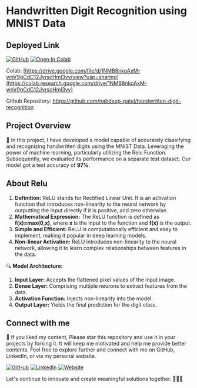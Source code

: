 # Handwritten Digit Recognition using MNIST Data

## Deployed Link
[![GitHub](https://img.shields.io/badge/Github-Repository-blue?style=flat-square&logo=github)](https://github.com/nabdeep-patel)  <a href="[https://colab.research.google.com/github/nabdeep-patel/handwritten-digit-recognition/blob/main/Handwritten_Digit_Classification.ipynb]([https://drive.google.com/file/d/1NMB8nkoAxM-wnV9gCdC12JyrscHml3vv/view?usp=sharing](https://drive.google.com/file/d/1NMB8nkoAxM-wnV9gCdC12JyrscHml3vv/view?usp=sharing))"><img src="https://colab.research.google.com/assets/colab-badge.svg" alt="Open In Colab"></a>


Colab: [https://drive.google.com/file/d/1NMB8nkoAxM-wnV9gCdC12JyrscHml3vv/view?usp=sharing](https://colab.research.google.com/drive/1NMB8nkoAxM-wnV9gCdC12JyrscHml3vv)

Github Repository: https://github.com/nabdeep-patel/handwritten-digit-recognition

## Project Overview
📝 In this project, I have developed a model capable of accurately classifying and recognizing handwritten digits using the MNIST Data. Leveraging the power of machine learning, particularly utilizing the Relu Function.
Subsequently, we evaluated its performance on a separate test dataset. Our model got a test accuracy of **97%**.

## About Relu
1. **Definition:** ReLU stands for Rectified Linear Unit. It is an activation function that introduces non-linearity to the neural network by outputting the input directly if it is positive, and zero otherwise.
2. **Mathematical Expression:** The ReLU function is defined as **f(x)=max(0,x)**, where **x** is the input to the function and **f(x)** is the output.
3. **Simple and Efficient:** ReLU is computationally efficient and easy to implement, making it popular in deep learning models.
4. **Non-linear Activation:** ReLU introduces non-linearity to the neural network, allowing it to learn complex relationships between features in the data.

🔍 **Model Architecture:**
1. **Input Layer:** Accepts the flattened pixel values of the input image.
2. **Dense Layer:** Comprising multiple neurons to extract features from the data.
3. **Activation Function:** Injects non-linearity into the model.
4. **Output Layer:** Yields the final prediction for the digit class.

## Connect with me
🚀 If you liked my content, Please star this repository and use it in your projects by forking it. It will keep me motivated and help me provide better contents.
Feel free to explore further and connect with me on GitHub, LinkedIn, or via my personal website.

[![GitHub](https://img.shields.io/badge/GitHub-Profile-blue?style=flat-square&logo=github)](https://github.com/nabdeep-patel)
[![LinkedIn](https://img.shields.io/badge/LinkedIn-Profile-blue?style=flat-square&logo=linkedin)](https://www.linkedin.com/in/nabdeeppatel)
[![Website](https://img.shields.io/badge/Personal-Website-blue?style=flat-square&logo=chrome)](https://nabdeep-patel.github.io/portfolio)

Let's continue to innovate and create meaningful solutions together. 🚀🔬✨
